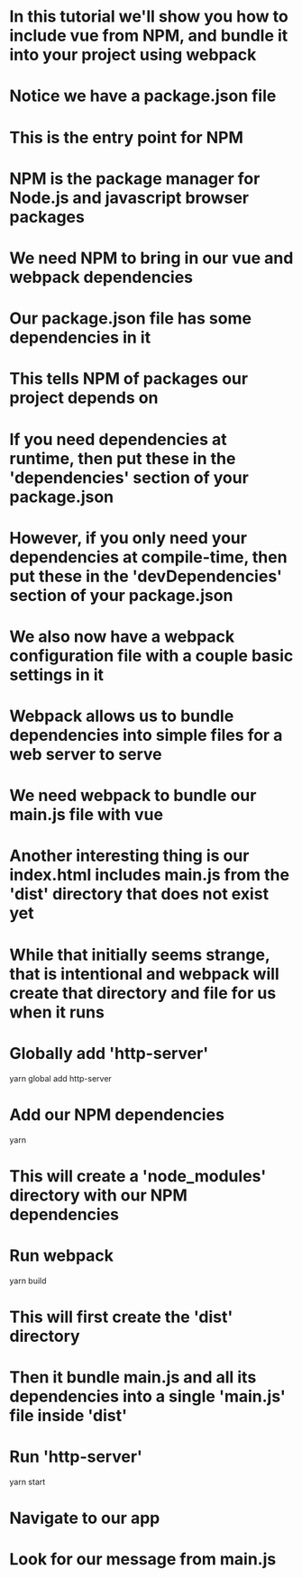# In this tutorial we'll show you how to include vue from NPM, and bundle it into your project using webpack

# Notice we have a package.json file

# This is the entry point for NPM

# NPM is the package manager for Node.js and javascript browser packages

# We need NPM to bring in our vue and webpack dependencies

# Our package.json file has some dependencies in it

# This tells NPM of packages our project depends on

# If you need dependencies at runtime, then put these in the 'dependencies' section of your package.json

# However, if you only need your dependencies at compile-time, then put these in the 'devDependencies' section of your package.json

# We also now have a webpack configuration file with a couple basic settings in it

# Webpack allows us to bundle dependencies into simple files for a web server to serve

# We need webpack to bundle our main.js file with vue

# Another interesting thing is our index.html includes main.js from the 'dist' directory that does not exist yet

# While that initially seems strange, that is intentional and webpack will create that directory and file for us when it runs

# Globally add 'http-server'
yarn global add http-server

# Add our NPM dependencies
yarn

# This will create a 'node_modules' directory with our NPM dependencies

# Run webpack
yarn build

# This will first create the 'dist' directory

# Then it bundle main.js and all its dependencies into a single 'main.js' file inside 'dist'

# Run 'http-server'
yarn start

# Navigate to our app

# Look for our message from main.js
